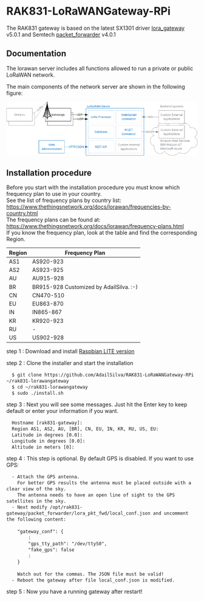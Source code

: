 # RAK831-LoRaWANGateway-RPi
The RAK831 gateway is based on the latest SX1301 driver [lora_gateway](https://github.com/Lora-net/lora_gateway) v5.0.1 and Semtech [packet_forwarder](https://github.com/Lora-net/packet_forwarder) v4.0.1  


## Documentation

The lorawan server includes all functions allowed to run a private or public LoRaWAN network.

The main components of the network server are shown in the following figure:

![alt tag](https://raw.githubusercontent.com/AdailSilva/RAK831-LoRaWANGateway-RPi/master/images/system-architecture.png)


## Installation procedure

Before you start with the installation procedure you must know which frequency plan to use in your country.  
See the list of frequency plans by country list:  
https://www.thethingsnetwork.org/docs/lorawan/frequencies-by-country.html  
The frequency plans can be found at:  
https://www.thethingsnetwork.org/docs/lorawan/frequency-plans.html  
If you know the frequency plan, look at the table and find the corresponding Region.  

| Region | Frequency Plan 				|
|--------|----------------------------------------------|
| AS1    | AS920-923      				|
| AS2    | AS923-925      				|
| AU     | AU915-928      				|
| BR     | BR915-928	Customized by AdailSilva. :-)	|
| CN     | CN470-510      				|
| EU     | EU863-870      				|
| IN     | IN865-867      				|
| KR     | KR920-923      				|
| RU     | -              				|
| US     | US902-928      				|

step 1 : Download and install [Raspbian LITE version](https://www.raspberrypi.org/downloads/raspbian/)

step 2 : Clone the installer and start the installation

      $ git clone https://github.com/AdailSilva/RAK831-LoRaWANGateway-RPi ~/rak831-lorawangateway
      $ cd ~/rak831-lorawangateway
      $ sudo ./install.sh

step 3 : Next you will see some messages. Just hit the Enter key to keep default or enter your information if you want.

      Hostname [rak831-gateway]:
      Region AS1, AS2, AU, [BR], CN, EU, IN, KR, RU, US, EU:
      Latitude in degrees [0.0]:
      Longitude in degrees [0.0]:
      Altitude in meters [0]:

step 4 : This step is optional. By default GPS is disabled. If you want to use GPS:

      - Attach the GPS antenna.
        For better GPS results the antenna must be placed outside with a clear view of the sky.
        The antenna needs to have an open line of sight to the GPS satellites in the sky.
      - Next modify /opt/rak831-gateway/packet_forwarder/lora_pkt_fwd/local_conf.json and uncomment the following content:

        "gateway_conf": {
            :
            "gps_tty_path": "/dev/ttyS0",
            "fake_gps": false
            :
        }

        Watch out for the commas. The JSON file must be valid!
      - Reboot the gateway after file local_conf.json is modified.

step 5 : Now you have a running gateway after restart!
